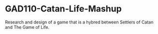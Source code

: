 GAD110-Catan-Life-Mashup
========================

Research and design of a game that is a hybred between Settlers of Catan and The Game of Life.